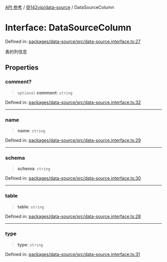 [API 参考](../wiki/Home) / [@142vip/data-source](../wiki/@142vip.data-source) / DataSourceColumn

# Interface: DataSourceColumn

Defined in: [packages/data-source/src/data-source.interface.ts:27](https://github.com/142vip/core-x/blob/15d5bc9ef4bece78c0e60bdf074a2d245f625100/packages/data-source/src/data-source.interface.ts#L27)

表的列信息

## Properties

### comment?

> `optional` **comment**: `string`

Defined in: [packages/data-source/src/data-source.interface.ts:32](https://github.com/142vip/core-x/blob/15d5bc9ef4bece78c0e60bdf074a2d245f625100/packages/data-source/src/data-source.interface.ts#L32)

***

### name

> **name**: `string`

Defined in: [packages/data-source/src/data-source.interface.ts:29](https://github.com/142vip/core-x/blob/15d5bc9ef4bece78c0e60bdf074a2d245f625100/packages/data-source/src/data-source.interface.ts#L29)

***

### schema

> **schema**: `string`

Defined in: [packages/data-source/src/data-source.interface.ts:30](https://github.com/142vip/core-x/blob/15d5bc9ef4bece78c0e60bdf074a2d245f625100/packages/data-source/src/data-source.interface.ts#L30)

***

### table

> **table**: `string`

Defined in: [packages/data-source/src/data-source.interface.ts:28](https://github.com/142vip/core-x/blob/15d5bc9ef4bece78c0e60bdf074a2d245f625100/packages/data-source/src/data-source.interface.ts#L28)

***

### type

> **type**: `string`

Defined in: [packages/data-source/src/data-source.interface.ts:31](https://github.com/142vip/core-x/blob/15d5bc9ef4bece78c0e60bdf074a2d245f625100/packages/data-source/src/data-source.interface.ts#L31)
